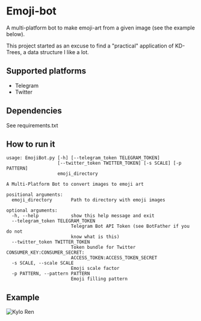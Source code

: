 # Emoji-bot

A multi-platform bot to make emoji-art from a given image (see the example below).

This project started as an excuse to find a "practical" application of KD-Trees, a data structure I like a lot.

## Supported platforms
- Telegram
- Twitter

## Dependencies
See requirements.txt

## How to run it
```
usage: EmojiBot.py [-h] [--telegram_token TELEGRAM_TOKEN]
                   [--twitter_token TWITTER_TOKEN] [-s SCALE] [-p PATTERN]
                   emoji_directory

A Multi-Platform Bot to convert images to emoji art

positional arguments:
  emoji_directory       Path to directory with emoji images

optional arguments:
  -h, --help            show this help message and exit
  --telegram_token TELEGRAM_TOKEN
                        Telegram Bot API Token (see BotFather if you do not
                        know what is this)
  --twitter_token TWITTER_TOKEN
                        Token bundle for Twitter CONSUMER_KEY:CONSUMER_SECRET:
                        ACCESS_TOKEN:ACCESS_TOKEN_SECRET
  -s SCALE, --scale SCALE
                        Emoji scale factor
  -p PATTERN, --pattern PATTERN
                        Emoji filling pattern
```

## Example
![Kylo Ren](https://github.com/srgrr/emoji-bot/blob/master/resources/kylo.jpeg "meow!")
